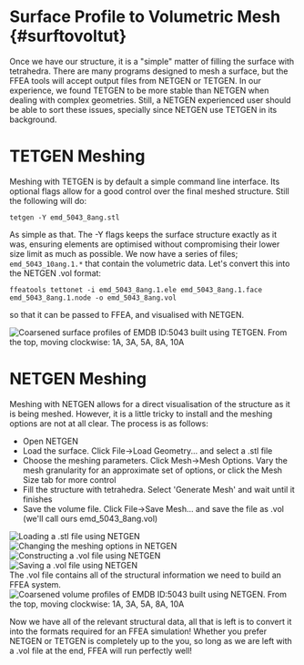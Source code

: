 Surface Profile to Volumetric Mesh {#surftovoltut}
=============================

Once we have our structure, it is a "simple" matter of filling the surface with tetrahedra. There are many programs designed to mesh a surface, but the FFEA tools will accept 
 output files from NETGEN or TETGEN.  In our experience, we found TETGEN to be more 
 stable than NETGEN when dealing with complex geometries. Still, a NETGEN experienced 
 user should be able to sort these issues, specially since NETGEN use TETGEN in its
 background.

TETGEN Meshing
=============

Meshing with TETGEN is by default a simple command line interface. Its optional flags allow for a good control over the final meshed structure. Still the following will do:


	tetgen -Y emd_5043_8ang.stl

As simple as that. The -Y flags keeps the surface structure exactly as it was, ensuring elements are optimised without compromising their lower size limit as much as possible. We now have a series of files; ` emd_5043_10ang.1.* ` that contain the volumetric data. Let's convert this into the NETGEN .vol format:

	ffeatools tettonet -i emd_5043_8ang.1.ele emd_5043_8ang.1.face emd_5043_8ang.1.node -o emd_5043_8ang.vol

so that it can be passed to FFEA, and visualised with NETGEN. 

![Coarsened surface profiles of EMDB ID:5043 built using TETGEN. From the top, moving clockwise: 1A, 3A, 5A, 8A, 10A](tetgencoarsening.png "TETGEN - Coarsening Process")


NETGEN Meshing
=============

Meshing with NETGEN allows for a direct visualisation of the structure as it is being meshed. However, it is a little tricky to install and the meshing options are not at all clear. The process is as follows:

  * Open NETGEN
  * Load the surface. Click File->Load Geometry... and select a .stl file
  * Choose the meshing parameters. Click Mesh->Mesh Options. Vary the mesh granularity for an approximate set of options, or click the Mesh Size tab for more control
  * Fill the structure with tetrahedra. Select 'Generate Mesh' and wait until it finishes
  * Save the volume file. Click File->Save Mesh... and save the file as .vol (we'll call ours emd_5043_8ang.vol)

![Loading a .stl file using NETGEN](netgenloadstlprintscreen.png "NETGEN - Loading an STL Surface")
<BR>
![Changing the meshing options in NETGEN](netgenoptionsprintscreen.png "NETGEN - Meshing parameters interface")
<BR>
![Constructing a .vol file using NETGEN](netgengenmeshprintscreen.png "NETGEN - Building a Volume")
<BR>
![Saving a .vol file using NETGEN](netgensavemeshprintscreen.png "NETGEN - Saving a Volume")
<BR>
The .vol file contains all of the structural information we need to build an FFEA system.
![Coarsened volume profiles of EMDB ID:5043 built using NETGEN. From the top, moving clockwise: 1A, 3A, 5A, 8A, 10A](netgencoarsening.png "NETGEN - Coarsening Process")


Now we have all of the relevant structural data, all that is left is to convert it into the formats required for an FFEA simulation! Whether you prefer NETGEN or TETGEN is completely up to the you, so long as we are left with a .vol file at the end, FFEA will run perfectly well!
